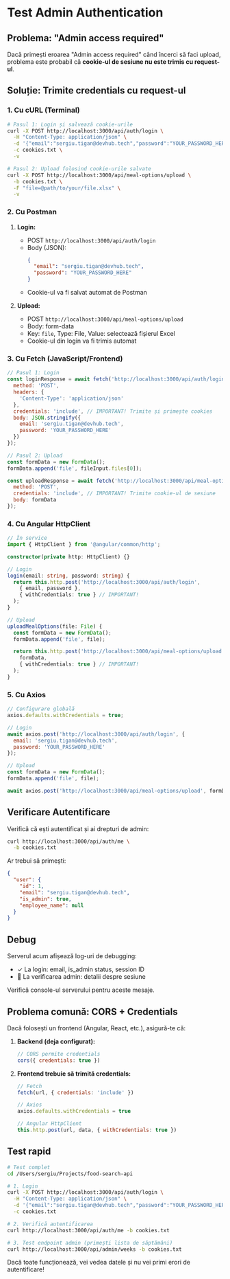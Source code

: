 # Test Admin Authentication

## Problema: "Admin access required"

Dacă primești eroarea "Admin access required" când încerci să faci upload, problema este probabil că **cookie-ul de sesiune nu este trimis cu request-ul**.

## Soluție: Trimite credentials cu request-ul

### 1. Cu cURL (Terminal)

```bash
# Pasul 1: Login și salvează cookie-urile
curl -X POST http://localhost:3000/api/auth/login \
  -H "Content-Type: application/json" \
  -d '{"email":"sergiu.tigan@devhub.tech","password":"YOUR_PASSWORD_HERE"}' \
  -c cookies.txt \
  -v

# Pasul 2: Upload folosind cookie-urile salvate
curl -X POST http://localhost:3000/api/meal-options/upload \
  -b cookies.txt \
  -F "file=@path/to/your/file.xlsx" \
  -v
```

### 2. Cu Postman

1. **Login:**
   - POST `http://localhost:3000/api/auth/login`
   - Body (JSON):
     ```json
     {
       "email": "sergiu.tigan@devhub.tech",
       "password": "YOUR_PASSWORD_HERE"
     }
     ```
   - Cookie-ul va fi salvat automat de Postman

2. **Upload:**
   - POST `http://localhost:3000/api/meal-options/upload`
   - Body: form-data
   - Key: `file`, Type: File, Value: selectează fișierul Excel
   - Cookie-ul din login va fi trimis automat

### 3. Cu Fetch (JavaScript/Frontend)

```javascript
// Pasul 1: Login
const loginResponse = await fetch('http://localhost:3000/api/auth/login', {
  method: 'POST',
  headers: {
    'Content-Type': 'application/json'
  },
  credentials: 'include', // IMPORTANT! Trimite și primește cookies
  body: JSON.stringify({
    email: 'sergiu.tigan@devhub.tech',
    password: 'YOUR_PASSWORD_HERE'
  })
});

// Pasul 2: Upload
const formData = new FormData();
formData.append('file', fileInput.files[0]);

const uploadResponse = await fetch('http://localhost:3000/api/meal-options/upload', {
  method: 'POST',
  credentials: 'include', // IMPORTANT! Trimite cookie-ul de sesiune
  body: formData
});
```

### 4. Cu Angular HttpClient

```typescript
// În service
import { HttpClient } from '@angular/common/http';

constructor(private http: HttpClient) {}

// Login
login(email: string, password: string) {
  return this.http.post('http://localhost:3000/api/auth/login',
    { email, password },
    { withCredentials: true } // IMPORTANT!
  );
}

// Upload
uploadMealOptions(file: File) {
  const formData = new FormData();
  formData.append('file', file);

  return this.http.post('http://localhost:3000/api/meal-options/upload',
    formData,
    { withCredentials: true } // IMPORTANT!
  );
}
```

### 5. Cu Axios

```javascript
// Configurare globală
axios.defaults.withCredentials = true;

// Login
await axios.post('http://localhost:3000/api/auth/login', {
  email: 'sergiu.tigan@devhub.tech',
  password: 'YOUR_PASSWORD_HERE'
});

// Upload
const formData = new FormData();
formData.append('file', file);

await axios.post('http://localhost:3000/api/meal-options/upload', formData);
```

## Verificare Autentificare

Verifică că ești autentificat și ai drepturi de admin:

```bash
curl http://localhost:3000/api/auth/me \
  -b cookies.txt
```

Ar trebui să primești:
```json
{
  "user": {
    "id": 1,
    "email": "sergiu.tigan@devhub.tech",
    "is_admin": true,
    "employee_name": null
  }
}
```

## Debug

Serverul acum afișează log-uri de debugging:
- ✓ La login: email, is_admin status, session ID
- 🔐 La verificarea admin: detalii despre sesiune

Verifică console-ul serverului pentru aceste mesaje.

## Problema comună: CORS + Credentials

Dacă folosești un frontend (Angular, React, etc.), asigură-te că:

1. **Backend (deja configurat):**
   ```javascript
   // CORS permite credentials
   cors({ credentials: true })
   ```

2. **Frontend trebuie să trimită credentials:**
   ```javascript
   // Fetch
   fetch(url, { credentials: 'include' })

   // Axios
   axios.defaults.withCredentials = true

   // Angular HttpClient
   this.http.post(url, data, { withCredentials: true })
   ```

## Test rapid

```bash
# Test complet
cd /Users/sergiu/Projects/food-search-api

# 1. Login
curl -X POST http://localhost:3000/api/auth/login \
  -H "Content-Type: application/json" \
  -d '{"email":"sergiu.tigan@devhub.tech","password":"YOUR_PASSWORD_HERE"}' \
  -c cookies.txt

# 2. Verifică autentificarea
curl http://localhost:3000/api/auth/me -b cookies.txt

# 3. Test endpoint admin (primești lista de săptămâni)
curl http://localhost:3000/api/admin/weeks -b cookies.txt
```

Dacă toate funcționează, vei vedea datele și nu vei primi erori de autentificare!

